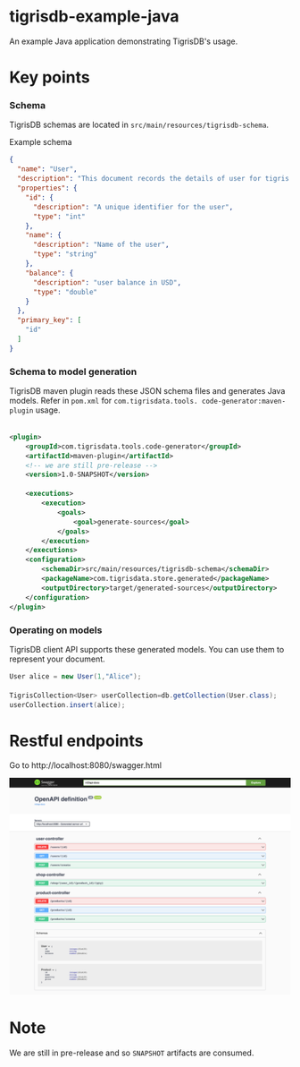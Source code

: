# tigrisdb-example-java
An example Java application demonstrating TigrisDB's usage.

# Key points

### Schema
TigrisDB schemas are located in `src/main/resources/tigrisdb-schema`.

Example schema

```json
{
  "name": "User",
  "description": "This document records the details of user for tigris store",
  "properties": {
    "id": {
      "description": "A unique identifier for the user",
      "type": "int"
    },
    "name": {
      "description": "Name of the user",
      "type": "string"
    },
    "balance": {
      "description": "user balance in USD",
      "type": "double"
    }
  },
  "primary_key": [
    "id"
  ]
}
```

### Schema to model generation

TigrisDB maven plugin reads these JSON schema files and generates Java models.
Refer in `pom.xml` for `com.tigrisdata.tools. code-generator:maven-plugin`
usage.

```xml

<plugin>
    <groupId>com.tigrisdata.tools.code-generator</groupId>
    <artifactId>maven-plugin</artifactId>
    <!-- we are still pre-release -->
    <version>1.0-SNAPSHOT</version>

    <executions>
        <execution>
            <goals>
                <goal>generate-sources</goal>
            </goals>
        </execution>
    </executions>
    <configuration>
        <schemaDir>src/main/resources/tigrisdb-schema</schemaDir>
        <packageName>com.tigrisdata.store.generated</packageName>
        <outputDirectory>target/generated-sources</outputDirectory>
    </configuration>
</plugin>
```

### Operating on models

TigrisDB client API supports these generated models. You can use them to
represent your document.

```java
User alice = new User(1,"Alice");

TigrisCollection<User> userCollection=db.getCollection(User.class);
userCollection.insert(alice);
```

# Restful endpoints

Go to http://localhost:8080/swagger.html

![swagger_ui_screenshot.png](swagger_ui_screenshot.png)

# Note

We are still in pre-release and so `SNAPSHOT` artifacts are consumed.